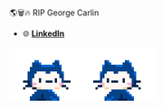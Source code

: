 
🌎🗑️🔥
RIP George Carlin
- 🌐 **[LinkedIn](https://www.linkedin.com/in/anthony-woodworth-532435261)**

![monahifive](/assets/mona-hifive.gif)
